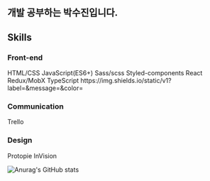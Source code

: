 <h2>개발 공부하는 박수진입니다.</h2>
<h2>Skills</h2>


<h3>Front-end </h3>
HTML/CSS
JavaScript(ES6+)
Sass/scss
Styled-components
React
Redux/MobX
TypeScript
https://img.shields.io/static/v1?label=<LABEL>&message=<MESSAGE>&color=<COLOR>

<h3>Communication</h3>
Trello

<h3>Design</h3>
Protopie
InVision
 


![Anurag's GitHub stats](https://github-readme-stats.vercel.app/api?username=parksuja&show_icons=true&theme=radical)


